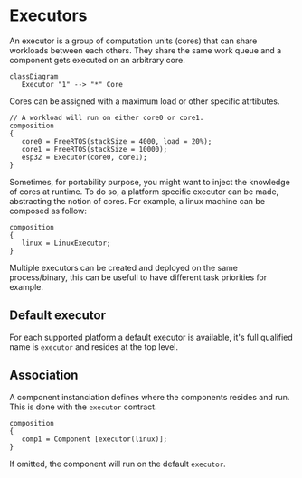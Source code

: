 # Executors

An executor is a group of computation units (cores) that can share workloads between each others.
They share the same work queue and a component gets executed on an arbitrary core.

```mermaid
classDiagram
   Executor "1" --> "*" Core
```

Cores can be assigned with a maximum load or other specific atrtibutes.

```bdl
// A workload will run on either core0 or core1.
composition
{
   core0 = FreeRTOS(stackSize = 4000, load = 20%);
   core1 = FreeRTOS(stackSize = 10000);
   esp32 = Executor(core0, core1);
}
```

Sometimes, for portability purpose, you might want to inject the knowledge of cores at runtime.
To do so, a platform specific executor can be made, abstracting the notion of cores.
For example, a linux machine can be composed as follow:
```bdl
composition
{
   linux = LinuxExecutor;
}
```

Multiple executors can be created and deployed on the same process/binary, this can be usefull to have different task priorities for example.

## Default executor

For each supported platform a default executor is available, it's full qualified name is `executor` and resides at the top level.

## Association

A component instanciation defines where the components resides and run. This is done with the `executor` contract.
```bdl
composition
{
   comp1 = Component [executor(linux)];
}
```
If omitted, the component will run on the default `executor`.
